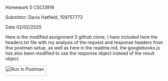 Homework 0 CSCI3916

Submittor: Davis Hatfield, 109757772

Date 02/02/2025

Here is the modified assignment 0 github clone, I have included here the headers.txt file with my analysis of the request and response headers from thw postman setup, as well as here in the readme.md, the googlebooks.js has also been modified to use the response object instead of the result object.

[<img src="https://run.pstmn.io/button.svg" alt="Run In Postman" style="width: 128px; height: 32px;">](https://app.getpostman.com/run-collection/41739336-78db5b0f-ad1e-456b-9d4e-8bf5b712ed7a?action=collection%2Ffork&source=rip_markdown&collection-url=entityId%3D41739336-78db5b0f-ad1e-456b-9d4e-8bf5b712ed7a%26entityType%3Dcollection%26workspaceId%3D1c8bec47-c256-441d-81db-b550b5c38b7a#?env%5BBook%20Search%20Env%20Davis%20Hatfield%20-%20hw0%5D=W3sia2V5IjoiYm9va190aXRsZSIsInZhbHVlIjoiVHVyaW5nIiwiZW5hYmxlZCI6dHJ1ZSwidHlwZSI6ImRlZmF1bHQiLCJzZXNzaW9uVmFsdWUiOiJUdXJpbmciLCJjb21wbGV0ZVNlc3Npb25WYWx1ZSI6IlR1cmluZyIsInNlc3Npb25JbmRleCI6MH0seyJrZXkiOiJib29rX2lkIiwidmFsdWUiOiIiLCJlbmFibGVkIjp0cnVlLCJ0eXBlIjoiZGVmYXVsdCIsInNlc3Npb25WYWx1ZSI6IjBaNExFQUFBUUJBSiIsImNvbXBsZXRlU2Vzc2lvblZhbHVlIjoiMFo0TEVBQUFRQkFKIiwic2Vzc2lvbkluZGV4IjoxfV0=)